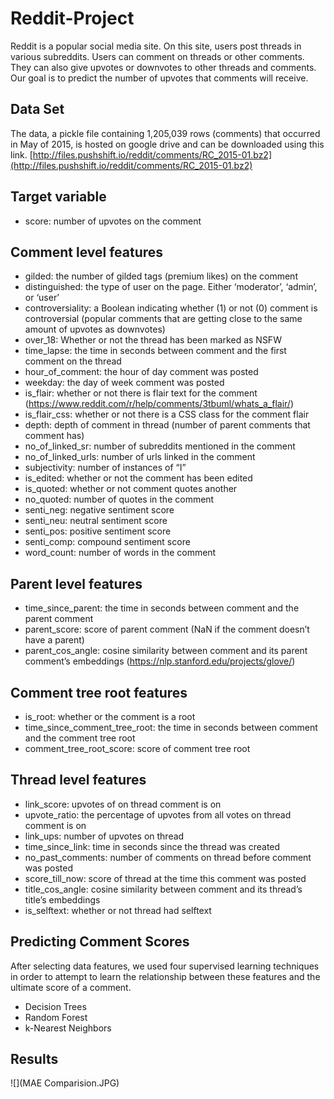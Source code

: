 # Reddit-Project

Reddit is a popular social media site. On this site, users post threads in various subreddits. Users can comment on threads or other comments. They can also give upvotes or downvotes to other threads and comments. Our goal is to predict the number of upvotes that comments will receive.


## Data Set
The data, a pickle file containing 1,205,039 rows (comments) that occurred in May of 2015, is hosted on google drive and can be downloaded using this link.
[http://files.pushshift.io/reddit/comments/RC_2015-01.bz2](http://files.pushshift.io/reddit/comments/RC_2015-01.bz2)

## Target variable
  * score: number of upvotes on the comment
  
## Comment level features
  * gilded: the number of gilded tags (premium likes) on the comment
  * distinguished: the type of user on the page. Either ‘moderator’, ‘admin’, or ‘user’
  * controversiality: a Boolean indicating whether (1) or not (0) comment is controversial (popular comments that are getting close to the same amount of upvotes as downvotes)
  * over_18: Whether or not the thread has been marked as NSFW
  * time_lapse: the time in seconds between comment and the first comment on the thread
  * hour_of_comment: the hour of day comment was posted
  * weekday: the day of week comment was posted
  * is_flair: whether or not there is flair text for the comment (https://www.reddit.com/r/help/comments/3tbuml/whats_a_flair/)
  * is_flair_css: whether or not there is a CSS class for the comment flair
  * depth: depth of comment in thread (number of parent comments that comment has)
  * no_of_linked_sr: number of subreddits mentioned in the comment
  * no_of_linked_urls: number of urls linked in the comment
  * subjectivity: number of instances of “I”
  * is_edited: whether or not the comment has been edited
  * is_quoted: whether or not comment quotes another
  * no_quoted: number of quotes in the comment
  * senti_neg: negative sentiment score
  * senti_neu: neutral sentiment score
  * senti_pos: positive sentiment score
  * senti_comp: compound sentiment score
  * word_count: number of words in the comment
  
## Parent level features
  * time_since_parent: the time in seconds between comment and the parent comment
  * parent_score: score of parent comment (NaN if the comment doesn’t have a parent)
  * parent_cos_angle: cosine similarity between comment and its parent comment’s embeddings (https://nlp.stanford.edu/projects/glove/)
  
## Comment tree root features
  * is_root: whether or the comment is a root
  * time_since_comment_tree_root: the time in seconds between comment and the comment tree root
  * comment_tree_root_score: score of comment tree root
  
## Thread level features
  * link_score: upvotes of on thread comment is on
  * upvote_ratio: the percentage of upvotes from all votes on thread comment is on
  * link_ups: number of upvotes on thread
  * time_since_link: time in seconds since the thread was created
  * no_past_comments: number of comments on thread before comment was posted
  * score_till_now: score of thread at the time this comment was posted
  * title_cos_angle: cosine similarity between comment and its thread’s title’s embeddings
  * is_selftext: whether or not thread had selftext
  
## Predicting Comment Scores

After selecting data features, we used four supervised learning techniques in order to attempt to learn the relationship between these features and the ultimate score of a comment.
  * Decision Trees
  * Random Forest
  * k-Nearest Neighbors

## Results
![](MAE Comparision.JPG)
